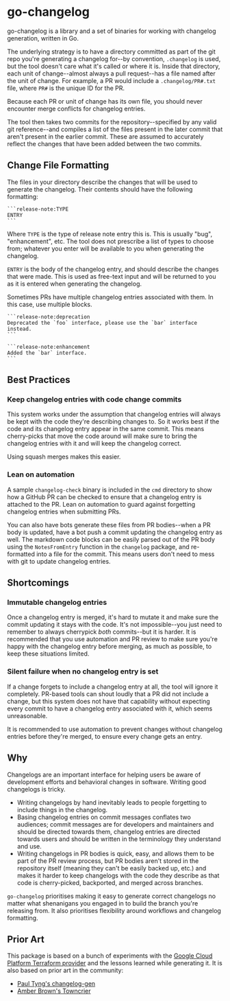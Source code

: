 # go-changelog

go-changelog is a library and a set of binaries for working with changelog
generation, written in Go.

The underlying strategy is to have a directory committed as part of the git
repo you're generating a changelog for--by convention, `.changelog` is used,
but the tool doesn't care what it's called or where it is. Inside that
directory, each unit of change--almost always a pull request--has a file named
after the unit of change. For example, a PR would include a `.changelog/PR#.txt`
file, where `PR#` is the unique ID for the PR.

Because each PR or unit of change has its own file, you should never encounter
merge conflicts for changelog entries.

The tool then takes two commits for the repository--specified by any valid git
reference--and compiles a list of the files present in the later commit that
aren't present in the earlier commit. These are assumed to accurately reflect
the changes that have been added between the two commits.

## Change File Formatting

The files in your directory describe the changes that will be used to generate
the changelog. Their contents should have the following formatting:

~~~
```release-note:TYPE
ENTRY
```
~~~

Where `TYPE` is the type of release note entry this is. This is usually "bug",
"enhancement", etc. The tool does not prescribe a list of types to choose from;
whatever you enter will be available to you when generating the changelog.

`ENTRY` is the body of the changelog entry, and should describe the changes
that were made. This is used as free-text input and will be returned to you as
it is entered when generating the changelog.

Sometimes PRs have multiple changelog entries associated with them. In this
case, use multiple blocks.

~~~
```release-note:deprecation
Deprecated the `foo` interface, please use the `bar` interface instead.
```

```release-note:enhancement
Added the `bar` interface.
```
~~~

## Best Practices

### Keep changelog entries with code change commits

This system works under the assumption that changelog entries will always be
kept with the code they're describing changes to. So it works best if the code
and its changelog entry appear in the same commit. This means cherry-picks that
move the code around will make sure to bring the changelog entries with it and
will keep the changelog correct.

Using squash merges makes this easier.

### Lean on automation

A sample `changelog-check` binary is included in the `cmd` directory to show
how a GitHub PR can be checked to ensure that a changelog entry is attached to
the PR. Lean on automation to guard against forgetting changelog entries when
submitting PRs.

You can also have bots generate these files from PR bodies--when a PR body is
updated, have a bot push a commit updating the changelog entry as well. The
markdown code blocks can be easily parsed out of the PR body using the
`NotesFromEntry` function in the `changelog` package, and re-formatted into a
file for the commit. This means users don't need to mess with git to update
changelog entries.

## Shortcomings

### Immutable changelog entries

Once a changelog entry is merged, it's hard to mutate it and make sure the
commit updating it stays with the code. It's not impossible--you just need
to remember to always cherrypick _both_ commits--but it is harder. It is
recommended that you use automation and PR review to make sure you're happy
with the changelog entry before merging, as much as possible, to keep these
situations limited.

### Silent failure when no changelog entry is set

If a change forgets to include a changelog entry at all, the tool will ignore
it completely. PR-based tools can shout loudly that a PR did not include a
change, but this system does not have that capability without expecting every
commit to have a changelog entry associated with it, which seems unreasonable.

It is recommended to use automation to prevent changes without changelog
entries before they're merged, to ensure every change gets an entry.

## Why

Changelogs are an important interface for helping users be aware of development
efforts and behavioral changes in software. Writing good changelogs is tricky.

* Writing changelogs by hand inevitably leads to people forgetting to include
  things in the changelog.
* Basing changelog entries on commit messages conflates two audiences; commit
  messages are for developers and maintainers and should be directed towards
  them, changelog entries are directed towards users and should be written in
  the terminology they understand and use.
* Writing changelogs in PR bodies is quick, easy, and allows them to be part
  of the PR review process, but PR bodies aren't stored in the repository
  itself (meaning they can't be easily backed up, etc.) and makes it harder
  to keep changelogs with the code they describe as that code is cherry-picked,
  backported, and merged across branches.

`go-changelog` prioritises making it easy to generate correct changelogs no
matter what shenanigans you engaged in to build the branch you're releasing
from. It also prioritises flexibility around workflows and changelog
formatting.

## Prior Art

This package is based on a bunch of experiments with the [Google Cloud Platform
Terraform provider](https://github.com/terraform-providers/terraform-provider-google)
and the lessons learned while generating it. It is also based on prior art in
the community:

* [Paul Tyng's changelog-gen](https://github.com/paultyng/changelog-gen)
* [Amber Brown's Towncrier](https://github.com/hawkowl/towncrier)

